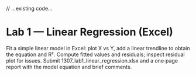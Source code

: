 // ...existing code...
# Lab 1 — Linear Regression (Excel)

Fit a simple linear model in Excel: plot X vs Y, add a linear trendline to obtain the equation and R².
Compute fitted values and residuals; inspect residual plot for issues.
Submit 1307_lab1_linear_regression.xlsx and a one‑page report with the model equation and brief comments.